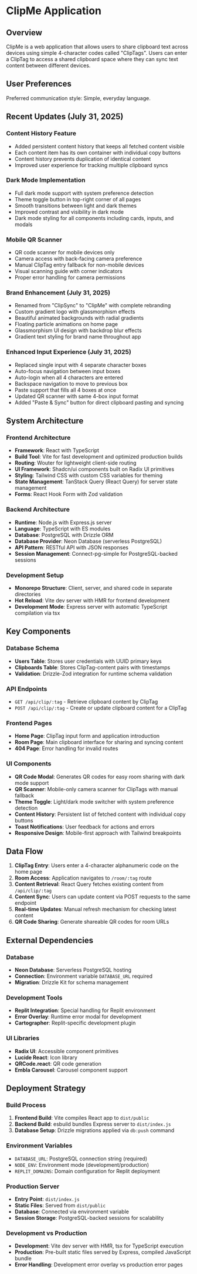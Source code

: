 # ClipMe Application

## Overview

ClipMe is a web application that allows users to share clipboard text across devices using simple 4-character codes called "ClipTags". Users can enter a ClipTag to access a shared clipboard space where they can sync text content between different devices.

## User Preferences

Preferred communication style: Simple, everyday language.

## Recent Updates (July 31, 2025)

### Content History Feature
- Added persistent content history that keeps all fetched content visible
- Each content item has its own container with individual copy buttons
- Content history prevents duplication of identical content
- Improved user experience for tracking multiple clipboard syncs

### Dark Mode Implementation
- Full dark mode support with system preference detection
- Theme toggle button in top-right corner of all pages
- Smooth transitions between light and dark themes
- Improved contrast and visibility in dark mode
- Dark mode styling for all components including cards, inputs, and modals

### Mobile QR Scanner
- QR code scanner for mobile devices only
- Camera access with back-facing camera preference
- Manual ClipTag entry fallback for non-mobile devices
- Visual scanning guide with corner indicators
- Proper error handling for camera permissions

### Brand Enhancement (July 31, 2025)
- Renamed from "ClipSync" to "ClipMe" with complete rebranding
- Custom gradient logo with glassmorphism effects
- Beautiful animated backgrounds with radial gradients
- Floating particle animations on home page
- Glassmorphism UI design with backdrop blur effects
- Gradient text styling for brand name throughout app

### Enhanced Input Experience (July 31, 2025)
- Replaced single input with 4 separate character boxes
- Auto-focus navigation between input boxes
- Auto-login when all 4 characters are entered
- Backspace navigation to move to previous box
- Paste support that fills all 4 boxes at once
- Updated QR scanner with same 4-box input format
- Added "Paste & Sync" button for direct clipboard pasting and syncing

## System Architecture

### Frontend Architecture
- **Framework**: React with TypeScript
- **Build Tool**: Vite for fast development and optimized production builds
- **Routing**: Wouter for lightweight client-side routing
- **UI Framework**: Shadcn/ui components built on Radix UI primitives
- **Styling**: Tailwind CSS with custom CSS variables for theming
- **State Management**: TanStack Query (React Query) for server state management
- **Forms**: React Hook Form with Zod validation

### Backend Architecture
- **Runtime**: Node.js with Express.js server
- **Language**: TypeScript with ES modules
- **Database**: PostgreSQL with Drizzle ORM
- **Database Provider**: Neon Database (serverless PostgreSQL)
- **API Pattern**: RESTful API with JSON responses
- **Session Management**: Connect-pg-simple for PostgreSQL-backed sessions

### Development Setup
- **Monorepo Structure**: Client, server, and shared code in separate directories
- **Hot Reload**: Vite dev server with HMR for frontend development
- **Development Mode**: Express server with automatic TypeScript compilation via tsx

## Key Components

### Database Schema
- **Users Table**: Stores user credentials with UUID primary keys
- **Clipboards Table**: Stores ClipTag-content pairs with timestamps
- **Validation**: Drizzle-Zod integration for runtime schema validation

### API Endpoints
- `GET /api/clip/:tag` - Retrieve clipboard content by ClipTag
- `POST /api/clip/:tag` - Create or update clipboard content for a ClipTag

### Frontend Pages
- **Home Page**: ClipTag input form and application introduction
- **Room Page**: Main clipboard interface for sharing and syncing content
- **404 Page**: Error handling for invalid routes

### UI Components
- **QR Code Modal**: Generates QR codes for easy room sharing with dark mode support
- **QR Scanner**: Mobile-only camera scanner for ClipTags with manual fallback
- **Theme Toggle**: Light/dark mode switcher with system preference detection
- **Content History**: Persistent list of fetched content with individual copy buttons
- **Toast Notifications**: User feedback for actions and errors
- **Responsive Design**: Mobile-first approach with Tailwind breakpoints

## Data Flow

1. **ClipTag Entry**: Users enter a 4-character alphanumeric code on the home page
2. **Room Access**: Application navigates to `/room/:tag` route
3. **Content Retrieval**: React Query fetches existing content from `/api/clip/:tag`
4. **Content Sync**: Users can update content via POST requests to the same endpoint
5. **Real-time Updates**: Manual refresh mechanism for checking latest content
6. **QR Code Sharing**: Generate shareable QR codes for room URLs

## External Dependencies

### Database
- **Neon Database**: Serverless PostgreSQL hosting
- **Connection**: Environment variable `DATABASE_URL` required
- **Migration**: Drizzle Kit for schema management

### Development Tools
- **Replit Integration**: Special handling for Replit environment
- **Error Overlay**: Runtime error modal for development
- **Cartographer**: Replit-specific development plugin

### UI Libraries
- **Radix UI**: Accessible component primitives
- **Lucide React**: Icon library
- **QRCode.react**: QR code generation
- **Embla Carousel**: Carousel component support

## Deployment Strategy

### Build Process
1. **Frontend Build**: Vite compiles React app to `dist/public`
2. **Backend Build**: esbuild bundles Express server to `dist/index.js`
3. **Database Setup**: Drizzle migrations applied via `db:push` command

### Environment Variables
- `DATABASE_URL`: PostgreSQL connection string (required)
- `NODE_ENV`: Environment mode (development/production)
- `REPLIT_DOMAINS`: Domain configuration for Replit deployment

### Production Server
- **Entry Point**: `dist/index.js`
- **Static Files**: Served from `dist/public`
- **Database**: Connected via environment variable
- **Session Storage**: PostgreSQL-backed sessions for scalability

### Development vs Production
- **Development**: Vite dev server with HMR, tsx for TypeScript execution
- **Production**: Pre-built static files served by Express, compiled JavaScript bundle
- **Error Handling**: Development error overlay vs production error pages